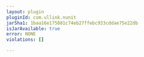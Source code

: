 ```yaml
---
layout: plugin
pluginId: com.ullink.nunit
jarSha1: 1baa16e175081c74eb27ffebc933cddae75e22db
isJarAvailable: true
error: NONE
violations: []

---
```

